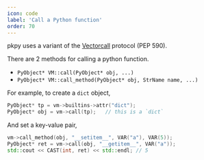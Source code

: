 ```yaml
---
icon: code
label: 'Call a Python function'
order: 70
---
```


pkpy uses a variant of the [Vectorcall](https://peps.python.org/pep-0590/) protocol (PEP 590).

There are 2 methods for calling a python function.

+ `PyObject* VM::call(PyObject* obj, ...)`
+ `PyObject* VM::call_method(PyObject* obj, StrName name, ...)`

For example, to create a `dict` object,

```cpp
PyObject* tp = vm->builtins->attr("dict");
PyObject* obj = vm->call(tp);	// this is a `dict`
```

And set a key-value pair,

```cpp
vm->call_method(obj, "__setitem__", VAR("a"), VAR(5));
PyObject* ret = vm->call(obj, "__getitem__", VAR("a"));
std::cout << CAST(int, ret) << std::endl; // 5
```